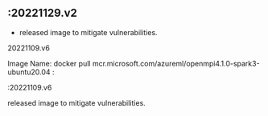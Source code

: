 :20221129.v2
------------------- 
- released image to mitigate vulnerabilities. 


20221109.v6

Image Name: docker pull mcr.microsoft.com/azureml/openmpi4.1.0-spark3-ubuntu20.04 :

:20221109.v6


released image to mitigate vulnerabilities.
